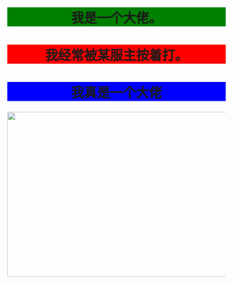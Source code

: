 <!DOCTYPE html>
<html>
<head>
	<title></title>
</head>
<body style="background-color: "white">
	<h2 style="text-align:center;  background-color: green;font-size: 30px">我是一个大佬。</h2>
	<h2 style="text-align: center; background-color: red;font-size: 30px">我经常被某服主按着打。</h2>
	<h2 style="text-align: center; background-color: blue;font-size: 30px;">我真是一个大佬</h2>
	<img border="0" src="C:/Users/Administrator/Desktop/qq4.png"width="1350" height="380" >
</body>
</html>
